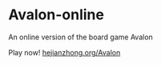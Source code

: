 # Avalon-online
An online version of the board game Avalon 

Play now! [hejianzhong.org/Avalon](https://hejianzhong.org)
